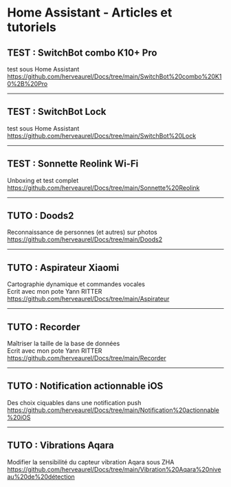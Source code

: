 # Home Assistant - Articles et tutoriels

## TEST : SwitchBot combo K10+ Pro<br>
test sous Home Assistant<br>
https://github.com/herveaurel/Docs/tree/main/SwitchBot%20combo%20K10%2B%20Pro

------

## TEST : SwitchBot Lock<br>
test sous Home Assistant<br>
https://github.com/herveaurel/Docs/tree/main/SwitchBot%20Lock

------

## TEST : Sonnette Reolink Wi-Fi<br>
Unboxing et test complet<br>
https://github.com/herveaurel/Docs/tree/main/Sonnette%20Reolink

------

## TUTO : Doods2<br>
Reconnaissance de personnes (et autres) sur photos<br>
https://github.com/herveaurel/Docs/tree/main/Doods2

------

## TUTO : Aspirateur Xiaomi<br>
Cartographie dynamique et commandes vocales<br>
Ecrit avec mon pote Yann RITTER<br>
https://github.com/herveaurel/Docs/tree/main/Aspirateur

------

## TUTO : Recorder<br> 
Maîtriser la taille de la base de données<br>
Ecrit avec mon pote Yann RITTER<br>
https://github.com/herveaurel/Docs/tree/main/Recorder

------

## TUTO : Notification actionnable iOS<br> 
Des choix ciquables dans une notification push<br>
https://github.com/herveaurel/Docs/tree/main/Notification%20actionnable%20iOS

------

## TUTO : Vibrations Aqara<br>
Modifier la sensibilité du capteur vibration Aqara sous ZHA<br>
https://github.com/herveaurel/Docs/tree/main/Vibration%20Aqara%20niveau%20de%20détection